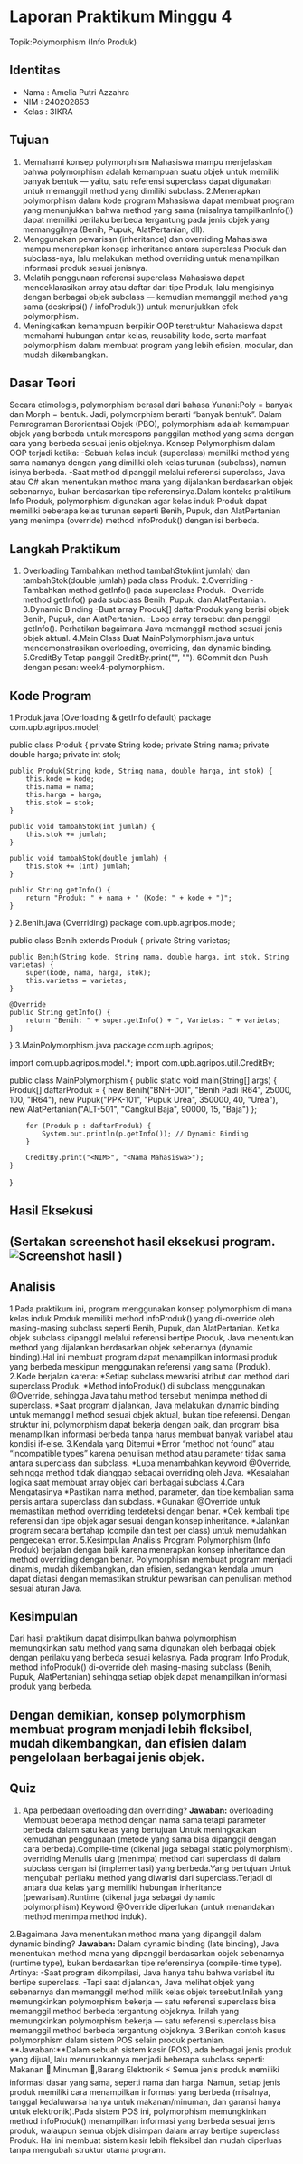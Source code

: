 # Laporan Praktikum Minggu 4
Topik:Polymorphism (Info Produk)

## Identitas
- Nama  : Amelia Putri Azzahra
- NIM   : 240202853
- Kelas : 3IKRA
## Tujuan
1. Memahami konsep polymorphism
Mahasiswa mampu menjelaskan bahwa polymorphism adalah kemampuan suatu objek untuk memiliki banyak bentuk — yaitu, satu referensi superclass dapat digunakan untuk memanggil method yang dimiliki subclass.
2.Menerapkan polymorphism dalam kode program
Mahasiswa dapat membuat program yang menunjukkan bahwa method yang sama (misalnya tampilkanInfo()) dapat memiliki perilaku berbeda tergantung pada jenis objek yang memanggilnya (Benih, Pupuk, AlatPertanian, dll).
3. Menggunakan pewarisan (inheritance) dan overriding
Mahasiswa mampu menerapkan konsep inheritance antara superclass Produk dan subclass-nya, lalu melakukan method overriding untuk menampilkan informasi produk sesuai jenisnya.
4. Melatih penggunaan referensi superclass
Mahasiswa dapat mendeklarasikan array atau daftar dari tipe Produk, lalu mengisinya dengan berbagai objek subclass — kemudian memanggil method yang sama (deskripsi() / infoProduk()) untuk menunjukkan efek polymorphism.
5. Meningkatkan kemampuan berpikir OOP terstruktur
Mahasiswa dapat memahami hubungan antar kelas, reusability kode, serta manfaat polymorphism dalam membuat program yang lebih efisien, modular, dan mudah dikembangkan.

## Dasar Teori
Secara etimologis, polymorphism berasal dari bahasa Yunani:Poly = banyak dan Morph = bentuk. Jadi, polymorphism berarti “banyak bentuk”.
Dalam Pemrograman Berorientasi Objek (PBO), polymorphism adalah kemampuan objek yang berbeda untuk merespons panggilan method yang sama dengan cara yang berbeda sesuai jenis objeknya.
Konsep Polymorphism dalam OOP terjadi ketika:
-Sebuah kelas induk (superclass) memiliki method yang sama namanya dengan yang dimiliki oleh kelas turunan (subclass), namun isinya berbeda.
-Saat method dipanggil melalui referensi superclass, Java atau C# akan menentukan method mana yang dijalankan berdasarkan objek sebenarnya, bukan berdasarkan tipe referensinya.Dalam konteks praktikum Info Produk, polymorphism digunakan agar kelas induk Produk dapat memiliki beberapa kelas turunan seperti Benih, Pupuk, dan AlatPertanian yang menimpa (override) method infoProduk() dengan isi berbeda.


## Langkah Praktikum
1. Overloading
Tambahkan method tambahStok(int jumlah) dan tambahStok(double jumlah) pada class Produk.
2.Overriding
-Tambahkan method getInfo() pada superclass Produk.
-Override method getInfo() pada subclass Benih, Pupuk, dan AlatPertanian.
3.Dynamic Binding
-Buat array Produk[] daftarProduk yang berisi objek Benih, Pupuk, dan AlatPertanian.
-Loop array tersebut dan panggil getInfo(). Perhatikan bagaimana Java memanggil method sesuai jenis objek aktual.
4.Main Class
Buat MainPolymorphism.java untuk mendemonstrasikan overloading, overriding, dan dynamic binding.
5.CreditBy
Tetap panggil CreditBy.print("<NIM>", "<Nama>").
6Commit dan Push  dengan pesan: week4-polymorphism.

## Kode Program
1.Produk.java (Overloading & getInfo default)
package com.upb.agripos.model;

public class Produk {
    private String kode;
    private String nama;
    private double harga;
    private int stok;

    public Produk(String kode, String nama, double harga, int stok) {
        this.kode = kode;
        this.nama = nama;
        this.harga = harga;
        this.stok = stok;
    }

    public void tambahStok(int jumlah) {
        this.stok += jumlah;
    }

    public void tambahStok(double jumlah) {
        this.stok += (int) jumlah;
    }

    public String getInfo() {
        return "Produk: " + nama + " (Kode: " + kode + ")";
    }
}
2.Benih.java (Overriding)
package com.upb.agripos.model;

public class Benih extends Produk {
    private String varietas;

    public Benih(String kode, String nama, double harga, int stok, String varietas) {
        super(kode, nama, harga, stok);
        this.varietas = varietas;
    }

    @Override
    public String getInfo() {
        return "Benih: " + super.getInfo() + ", Varietas: " + varietas;
    }
}
3.MainPolymorphism.java
package com.upb.agripos;

import com.upb.agripos.model.*;
import com.upb.agripos.util.CreditBy;

public class MainPolymorphism {
    public static void main(String[] args) {
        Produk[] daftarProduk = {
            new Benih("BNH-001", "Benih Padi IR64", 25000, 100, "IR64"),
            new Pupuk("PPK-101", "Pupuk Urea", 350000, 40, "Urea"),
            new AlatPertanian("ALT-501", "Cangkul Baja", 90000, 15, "Baja")
        };

        for (Produk p : daftarProduk) {
            System.out.println(p.getInfo()); // Dynamic Binding
        }

        CreditBy.print("<NIM>", "<Nama Mahasiswa>");
    }
}


## Hasil Eksekusi
(Sertakan screenshot hasil eksekusi program.  
![Screenshot hasil](screenshots/hasil.png)
)
---

## Analisis
1.Pada praktikum ini, program menggunakan konsep polymorphism di mana kelas induk Produk memiliki method infoProduk() yang di-override oleh masing-masing subclass seperti Benih, Pupuk, dan AlatPertanian.
Ketika objek subclass dipanggil melalui referensi bertipe Produk, Java menentukan method yang dijalankan berdasarkan objek sebenarnya (dynamic binding).Hal ini membuat program dapat menampilkan informasi produk yang berbeda meskipun menggunakan referensi yang sama (Produk).
2.Kode berjalan karena:
*Setiap subclass mewarisi atribut dan method dari superclass Produk.
*Method infoProduk() di subclass menggunakan @Override, sehingga Java tahu method tersebut menimpa method di superclass.
*Saat program dijalankan, Java melakukan dynamic binding untuk memanggil method sesuai objek aktual, bukan tipe referensi.
Dengan struktur ini, polymorphism dapat bekerja dengan baik, dan program bisa menampilkan informasi berbeda tanpa harus membuat banyak variabel atau kondisi if-else.
3.Kendala yang Ditemui
*Error “method not found” atau “incompatible types” karena penulisan method atau parameter tidak sama antara superclass dan subclass.
*Lupa menambahkan keyword @Override, sehingga method tidak dianggap sebagai overriding oleh Java.
*Kesalahan logika saat membuat array objek dari berbagai subclass
4.Cara Mengatasinya
*Pastikan nama method, parameter, dan tipe kembalian sama persis antara superclass dan subclass.
*Gunakan @Override untuk memastikan method overriding terdeteksi dengan benar.
*Cek kembali tipe referensi dan tipe objek agar sesuai dengan konsep inheritance.
*Jalankan program secara bertahap (compile dan test per class) untuk memudahkan pengecekan error.
5.Kesimpulan Analisis
Program Polymorphism (Info Produk) berjalan dengan baik karena menerapkan konsep inheritance dan method overriding dengan benar.
Polymorphism membuat program menjadi dinamis, mudah dikembangkan, dan efisien, sedangkan kendala umum dapat diatasi dengan memastikan struktur pewarisan dan penulisan method sesuai aturan Java.


## Kesimpulan
Dari hasil praktikum dapat disimpulkan bahwa polymorphism memungkinkan satu method yang sama digunakan oleh berbagai objek dengan perilaku yang berbeda sesuai kelasnya.
Pada program Info Produk, method infoProduk() di-override oleh masing-masing subclass (Benih, Pupuk, AlatPertanian) sehingga setiap objek dapat menampilkan informasi produk yang berbeda.

Dengan demikian, konsep polymorphism membuat program menjadi lebih fleksibel, mudah dikembangkan, dan efisien dalam pengelolaan berbagai jenis objek.
---

## Quiz
1. Apa perbedaan overloading dan overriding?
    **Jawaban:** overloading Membuat beberapa method dengan nama sama tetapi parameter berbeda dalam satu kelas yang bertujuan Untuk meningkatkan kemudahan penggunaan (metode yang sama bisa dipanggil dengan cara berbeda).Compile-time (dikenal juga sebagai static polymorphism).
   overriding Menulis ulang (menimpa) method dari superclass di dalam subclass dengan isi (implementasi) yang berbeda.Yang bertujuan Untuk mengubah perilaku method yang diwarisi dari superclass.Terjadi di antara dua kelas yang memiliki hubungan inheritance (pewarisan).Runtime (dikenal juga sebagai dynamic polymorphism).Keyword @Override diperlukan (untuk menandakan method menimpa method induk).
   
2.Bagaimana Java menentukan method mana yang dipanggil dalam dynamic binding?
   **Jawaban:** Dalam dynamic binding (late binding), Java menentukan method mana yang dipanggil berdasarkan objek sebenarnya (runtime type), bukan berdasarkan tipe referensinya (compile-time type).
Artinya:
-Saat program dikompilasi, Java hanya tahu bahwa variabel itu bertipe superclass.
-Tapi saat dijalankan, Java melihat objek yang sebenarnya dan memanggil method milik kelas objek tersebut.Inilah yang memungkinkan polymorphism bekerja — satu referensi superclass bisa memanggil method berbeda tergantung objeknya.
 Inilah yang memungkinkan polymorphism bekerja — satu referensi superclass bisa memanggil method berbeda tergantung objeknya.
 3.Berikan contoh kasus polymorphism dalam sistem POS selain produk pertanian.
  **Jawaban:**Dalam sebuah sistem kasir (POS), ada berbagai jenis produk yang dijual, lalu menurunkannya menjadi beberapa subclass seperti: Makanan 🍞,Minuman 🧃,Barang Elektronik ⚡
Semua jenis produk memiliki informasi dasar yang sama, seperti nama dan harga.
Namun, setiap jenis produk memiliki cara menampilkan informasi yang berbeda (misalnya, tanggal kedaluwarsa hanya untuk makanan/minuman, dan garansi hanya untuk elektronik).Pada sistem POS ini, polymorphism memungkinkan method infoProduk() menampilkan informasi yang berbeda sesuai jenis produk, walaupun semua objek disimpan dalam array bertipe superclass Produk.
Hal ini membuat sistem kasir lebih fleksibel dan mudah diperluas tanpa mengubah struktur utama program.
